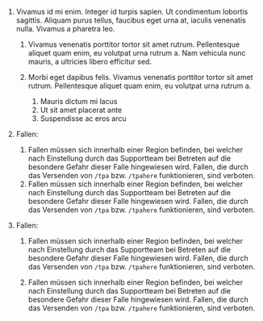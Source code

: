 1.  Vivamus id mi enim. Integer id turpis sapien. Ut condimentum lobortis
    sagittis. Aliquam purus tellus, faucibus eget urna at, iaculis venenatis
    nulla. Vivamus a pharetra leo.

    1.  Vivamus venenatis porttitor tortor sit amet rutrum. Pellentesque aliquet
        quam enim, eu volutpat urna rutrum a. Nam vehicula nunc mauris, a
        ultricies libero efficitur sed.

    2.  Morbi eget dapibus felis. Vivamus venenatis porttitor tortor sit amet
        rutrum. Pellentesque aliquet quam enim, eu volutpat urna rutrum a.

        1.  Mauris dictum mi lacus
        2.  Ut sit amet placerat ante
        3.  Suspendisse ac eros arcu

2. Fallen:
    1. Fallen müssen sich innerhalb einer Region befinden, bei welcher nach Einstellung durch das Supportteam bei
       Betreten auf die besondere Gefahr dieser Falle hingewiesen wird. Fallen, die durch das Versenden von `/tpa`
       bzw. `/tpahere` funktionieren, sind verboten.
   2. Fallen müssen sich innerhalb einer Region befinden, bei welcher nach Einstellung durch das Supportteam bei
      Betreten auf die besondere Gefahr dieser Falle hingewiesen wird. Fallen, die durch das Versenden von `/tpa`
      bzw. `/tpahere` funktionieren, sind verboten.



3. Fallen:

    1. Fallen müssen sich innerhalb einer Region befinden, bei welcher nach Einstellung durch das Supportteam bei
       Betreten auf die besondere Gefahr dieser Falle hingewiesen wird. Fallen, die durch das Versenden von `/tpa`
       bzw. `/tpahere` funktionieren, sind verboten.

    2. Fallen müssen sich innerhalb einer Region befinden, bei welcher nach Einstellung durch das Supportteam bei
       Betreten auf die besondere Gefahr dieser Falle hingewiesen wird. Fallen, die durch das Versenden von `/tpa`
       bzw. `/tpahere` funktionieren, sind verboten.
